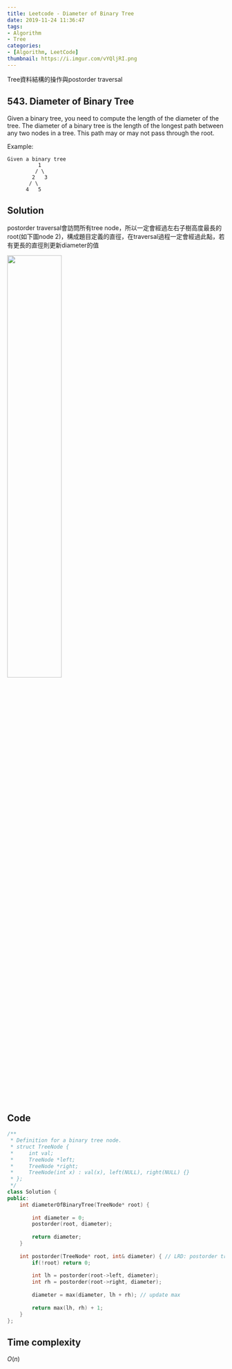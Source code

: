 ```yaml
---
title: Leetcode - Diameter of Binary Tree
date: 2019-11-24 11:36:47
tags:
- Algorithm
- Tree
categories:
- [Algorithm, LeetCode]
thumbnail: https://i.imgur.com/vYQljRI.png
---
```


Tree資料結構的操作與postorder traversal

## 543. Diameter of Binary Tree

Given a binary tree, you need to compute the length of the diameter of the tree. The diameter of a binary tree is the length of the longest path between any two nodes in a tree. This path may or may not pass through the root.

Example:
```
Given a binary tree
          1
         / \
        2   3
       / \     
      4   5    
```

## Solution

postorder traversal會訪問所有tree node，所以一定會經過左右子樹高度最長的root(如下圖node 2)，構成題目定義的直徑，在traversal過程一定會經過此點，若有更長的直徑則更新diameter的值


<img src="https://i.imgur.com/RkN7cMD.png" width="50%" />

<!-- more -->

## Code

```cpp
/**
 * Definition for a binary tree node.
 * struct TreeNode {
 *     int val;
 *     TreeNode *left;
 *     TreeNode *right;
 *     TreeNode(int x) : val(x), left(NULL), right(NULL) {}
 * };
 */
class Solution {
public:
    int diameterOfBinaryTree(TreeNode* root) {
        
        int diameter = 0;
        postorder(root, diameter);
        
        return diameter;
    }
    
    int postorder(TreeNode* root, int& diameter) { // LRD: postorder traversal
        if(!root) return 0;
        
        int lh = postorder(root->left, diameter);
        int rh = postorder(root->right, diameter);
        
        diameter = max(diameter, lh + rh); // update max 
        
        return max(lh, rh) + 1;
    }
};
```

## Time complexity

$O(n)$